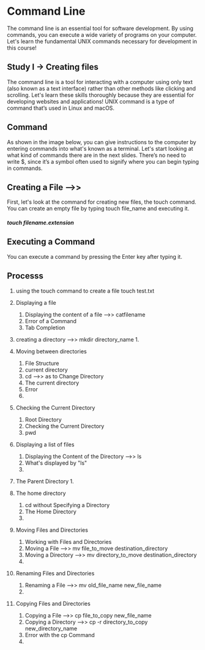 # Command Line
The command line is an essential tool for software development.
By using commands, you can execute a wide variety of programs on your computer.
Let's learn the fundamental UNIX commands necessary for development in this course!

## Study I -> Creating files 
The command line is a tool for interacting with a computer using only text (also known as a text interface) rather than other methods like clicking and scrolling. Let's learn these skills thoroughly because they are essential for developing websites and applications!
UNIX command is a type of command that’s used in Linux and macOS.

## Command
As shown in the image below, you can give instructions to the computer by entering commands into what's known as a terminal. Let's start looking at what kind of commands there are in the next slides. There’s no need to write $, since it’s a symbol often used to signify where you can begin typing in commands.

##  Creating a File -->>  
First, let's look at the command for creating new files, the touch command. You can create an empty file by typing touch file_name and executing it.
#####  touch filename.extension

## Executing a Command
You can execute a command by pressing the Enter key after typing it.

## Processs
1. using the touch command to create a file touch test.txt
2. Displaying a file
    1. Displaying the content of a file -->> catfilename
    2. Error of a Command
    3. Tab Completion
3. creating a directory -->> mkdir directory_name
    1. 
4. Moving between directories
    1. File Structure
    2. current directory
    3. cd -->> as to Change Directory
    4. The current directory
    5. Error
    6. 
5. Checking the Current Directory
    1. Root Directory
    2. Checking the Current Directory
    3. pwd
6. Displaying a list of files 
    1. Displaying the Content of the Directory -->> ls
    2. What's displayed by "ls"
    3. 

7. The Parent Directory
    1. 

8. The home directory
    1. cd without Specifying a Directory
    2. The Home Directory
    3. 

9. Moving Files and Directories
    1. Working with Files and Directories
    2. Moving a File -->> mv file_to_move destination_directory
    3. Moving a Directory -->> mv directory_to_move destination_directory
    4. 

10. Renaming Files and Directories
    1. Renaming a File -->> mv old_file_name new_file_name
    2. 

11. Copying Files and Directories
    1. Copying a File -->> cp file_to_copy new_file_name
    2. Copying a Directory -->> cp -r directory_to_copy new_directory_name
    3. Error with the cp Command
    4. 